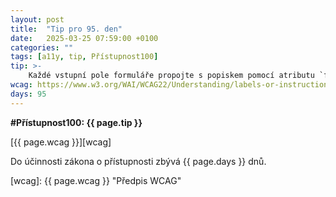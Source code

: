 ```yaml
---
layout: post
title:  "Tip pro 95. den"
date:   2025-03-25 07:59:00 +0100
categories: ""
tags: [a11y, tip, Přístupnost100]
tip: >- 
    Každé vstupní pole formuláře propojte s popiskem pomocí atributu `for` a odpovídajícího `id` (nebo obalte vstup elementem `<label>`).
wcag: https://www.w3.org/WAI/WCAG22/Understanding/labels-or-instructions
days: 95
---
```

**#Přístupnost100: {{ page.tip }}**

[{{ page.wcag }}][wcag]

Do účinnosti zákona o přístupnosti zbývá {{ page.days }} dnů.

[wcag]: {{ page.wcag }} "Předpis WCAG"
